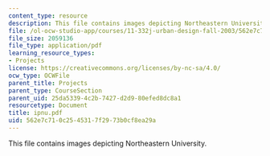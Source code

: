 ```yaml
---
content_type: resource
description: This file contains images depicting Northeastern University.
file: /ol-ocw-studio-app/courses/11-332j-urban-design-fall-2003/562e7c710c2545317f2973b0cf8ea29a_ipnu.pdf
file_size: 2059136
file_type: application/pdf
learning_resource_types:
- Projects
license: https://creativecommons.org/licenses/by-nc-sa/4.0/
ocw_type: OCWFile
parent_title: Projects
parent_type: CourseSection
parent_uid: 25da5339-4c2b-7427-d2d9-80efed8dc8a1
resourcetype: Document
title: ipnu.pdf
uid: 562e7c71-0c25-4531-7f29-73b0cf8ea29a
---
```

This file contains images depicting Northeastern University.
